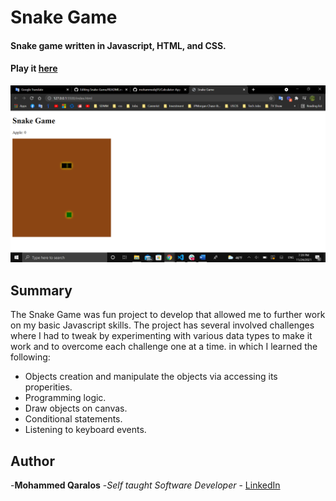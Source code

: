 # Snake Game
#### Snake game written in Javascript, HTML, and CSS.
#### Play it [here](http://127.0.0.1:5500/index.html)

![SnakeGamePhoto](SnakeGamePhoto.png)

## Summary
The Snake Game was fun project to develop that allowed me to further work on my basic Javascript skills. The project has several involved challenges where I had to tweak by experimenting with various data types to make it work and to overcome each challenge one at a time.
 in which I learned the following:
- Objects creation and manipulate the objects via accessing its properities.
- Programming logic.
- Draw objects on canvas.
- Conditional statements.
- Listening to keyboard events. 


## Author

-**Mohammed Qaralos** -*Self taught Software Developer* - [LinkedIn](https://www.linkedin.com/in/mohammed-qaralos-27151010a/)
